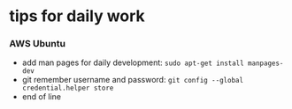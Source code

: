 # tips for daily work

### AWS Ubuntu
 - add man pages for daily development: `sudo apt-get install manpages-dev`
 - git remember username and password: `git config --global credential.helper store`
 - end of line
